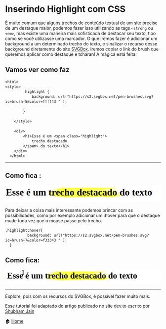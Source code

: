 
# Inserindo Highlight com CSS
È muito comum que alguns trechos de conteúdo textual de um site precise de um destaque maior, podemos fazer isso utilizando as tags ```<strong``` ou ```<em>```, mas existe uma maneira mais sofisticada de destacar seu texto, tipo como se você utilizasse uma marcador. O que iremos fazer é adicionar um background a um determinado trecho do texto, e sinalizar o recurso desse background diretamente do site [SVGBox](https://svgbox.net/). Iremos copiar o link do brush que queremos aplicar como destaque e tcharan! A mágica está feita:
## Vamos ver como faz
```
<html>
<style>
        .highlight {
            background: url("https://s2.svgbox.net/pen-brushes.svg?ic=brush-5&color=ffff43 " );
            
        }
        
    </style>
    
    <div>
        <h1>Esse é um <span class="highlight">
            trecho destacado
        </span> do texto</h1>
    </div>
  </html>
 ```
 ---
  ## Como fica :
  ![](https://github.com/Evaldo-comp/CSS-Tutoriais/blob/main/Highlight/print-css.png)
  
  Para deixar a coisa mais interessante podemos brincar com as possibilidades, como por exemplo adicionar um :hover para que o destaque mude toda vez que o mouse passe pelo trecho.
  
  ```
  .highlight:hover{
            background: url("https://s2.svgbox.net/pen-brushes.svg?ic=brush-7&color=f33343 " );
    }
   ```
   ## Como fica:
   ![](https://github.com/Evaldo-comp/CSS-Tutoriais/blob/main/Highlight/hover.gif)
   
   ---
   
   Explore, pois com os recursos do SVGBox, é possível fazer muito mais. 
   
   Esse tutorial foi adaptado do artigo publicado no site dev.to escrito por [Shubham Jain](https://github.com/shubhamjain)
   
  :house: [Home](https://github.com/Evaldo-comp/CSS-Tutoriais/blob/main/README.md)  
    
